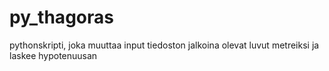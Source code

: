 # py_thagoras
pythonskripti, joka muuttaa input tiedoston jalkoina olevat luvut metreiksi ja laskee hypotenuusan
